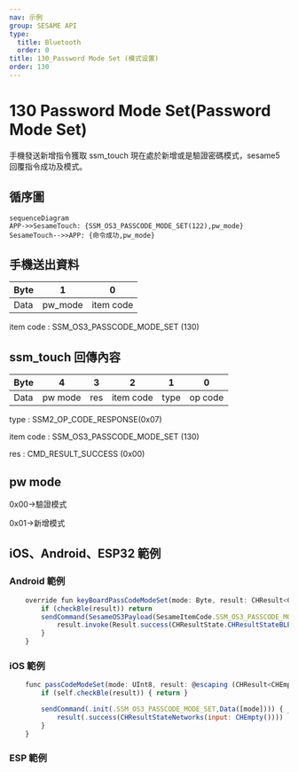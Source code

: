 ```yaml
---
nav: 示例
group: SESAME API
type:
  title: Bluetooth
  order: 0
title: 130_Password Mode Set (模式设置)
order: 130
---
```


# 130 Password Mode Set(Password Mode Set)

手機發送新增指令獲取 ssm_touch 現在處於新增或是驗證密碼模式，sesame5 回覆指令成功及模式。

## 循序圖

```mermaid
sequenceDiagram
APP->>SesameTouch: {SSM_OS3_PASSCODE_MODE_SET(122),pw_mode}
SesameTouch-->>APP: {命令成功,pw_mode}
```


## 手機送出資料

| Byte |    1    |     0     |
| ---- | :-----: | :-------: |
| Data | pw_mode | item code |

item code : SSM_OS3_PASSCODE_MODE_SET (130)

## ssm_touch 回傳內容

| Byte |    4    |  3  |     2     |  1   |    0    |
| ---- | :-----: | :-: | :-------: | :--: | :-----: |
| Data | pw mode | res | item code | type | op code |

type : SSM2_OP_CODE_RESPONSE(0x07)

item code : SSM_OS3_PASSCODE_MODE_SET (130)

res : CMD_RESULT_SUCCESS (0x00)

## pw mode

0x00->驗證模式

0x01->新增模式

## iOS、Android、ESP32 範例
 

### Android 範例

```jsx | pure
    override fun keyBoardPassCodeModeSet(mode: Byte, result: CHResult<CHEmpty>) {
        if (checkBle(result)) return
        sendCommand(SesameOS3Payload(SesameItemCode.SSM_OS3_PASSCODE_MODE_SET.value, byteArrayOf(mode))) { res ->
            result.invoke(Result.success(CHResultState.CHResultStateBLE(CHEmpty())))
        }
    }
```

### iOS 範例

```jsx | pure
    func passCodeModeSet(mode: UInt8, result: @escaping (CHResult<CHEmpty>)) {
        if (self.checkBle(result)) { return }

        sendCommand(.init(.SSM_OS3_PASSCODE_MODE_SET,Data([mode]))) { _ in
            result(.success(CHResultStateNetworks(input: CHEmpty())))
        }
    }
```

### ESP 範例

```jsx | pure

``` 


